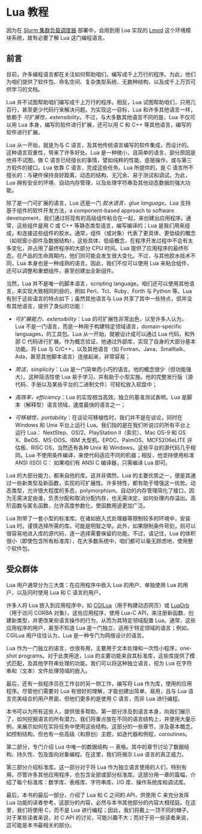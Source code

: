 # Lua 教程

因为在 [Slurm 集群负载调度器](https://slurm.schedmd.com/) 部署中，会用到用 Lua 实现的 [Lmod](https://github.com/TACC/Lmod) 这个环境模块系统，故有必要了解 Lua 这门编程语言。


## 前言

目前，许多编程语言都在关注如何帮助咱们，编写成千上万行的程序。为此，他们为咱们提供了软件包、命名空间、复杂类型系统、无数种结构，以及成千上万页可供学习的文档。


Lua 并不试图帮助咱们编写成千上万行的程序。相反，Lua 试图帮助咱们，只用几百行，甚至更少代码行来解决问题。为实现这一目标，Lua 和许多其他语言一样，依赖于 *可扩展性，extensibility*。不过，与大多数其他语言不同的是，Lua 不仅可以用 Lua 本身，编写的软件进行扩展，还可以用 C 和 C++ 等其他语言，编写的软件进行扩展。

Lua 从一开始，就是为与 C 语言，及其他传统语言编写的软件集成，而设计的。这种语言双重性，带来了许多好处。Lua 是一种微小，且简单的语言，部分原因是他并不试图，做 C 语言已经擅长的事情，譬如纯粹的性能、底层操作，或与第三方软件的接口。Lua 依靠 C 语言，完成这些任务。Lua 所提供的，是 C 语言所不擅长的：与硬件保持良好距离、动态的结构、无冗余、易于测试和调试。为此，Lua 拥有安全的环境、自动内存管理，以及处理字符串及其他动态数据的强大功能。


除了是一门可扩展的语言，Lua 还是一门 *胶水语言，glue language*。Lua 支持基于组件的软件开发方法，a component-based approach to software development，我们通过将现有的高级组件粘合在一起，来创建出应用程序。通常，这些组件是用 C 或 C++ 等静态类型语言，编写编译的；Lua 是我们用来组成，和连接这些组件的胶水。通常，组件（或对象）代表了更具体、更低级的概念（如视窗小部件及数据结构），这些具体、低级概念，在程序开发过程中不会有太多变化，并占用了最终程序的大部分 CPU 时间。Lua 提供了应用程序的最终形态，在产品的生命周期内，他们则可能会发生很大变化。不过，与其他胶水技术不同，Lua 本身也是一种成熟的语言。因此，我们不仅可以使用 Lua 来粘合组件，还可以调整和重塑组件，甚至创建出全新组件。


当然，Lua 并不是唯一的脚本语言，scripting language。咱们还可以使用其他语言，来实现大致相同的目的，例如 Perl、Tcl、Ruby、Forth 与 Python 等。Lua 有别于这些语言的特点如下；虽然其他语言与 Lua 共享了其中一些特点，但并没有其他语言，提供了类似的功能：


- *可扩展能力，extensibility*：Lua 的可扩展性非常出色，以至许多人认为，Lua 不是一门语言，而是一种用于构建特定领域语言，domain-specific languages，的工具包。Lua 从一开始，就被设计成可以通过 Lua 代码，和外部 C 代码进行扩展。作为概念验证，他通过外部库，实现了自身的大部分基本功能。将 Lua 与 C/C++，以及其他语言（如 Fortran、Java、Smalltalk、Ada，甚至其他脚本语言）连接起来，非常容易；

- *简洁，simplicity*：Lua 是一门简单而小巧的语言。他的概念很少（但功能强大）。这种简洁性使 Lua 易于学习，并有助于小型实施。他的完整发行版（源代码、手册以及某些平台的二进制文件）可轻松放入软盘中；

- *高效率，efficiency*：Lua 的实现相当高效。独立的基准测试表明，Lua 是脚本（解释型）语言领域，速度最快的语言之一；

- *可移植性，portability*：在谈论可移植性时，我们并不是在谈论，同时在 Windows 和 Unix 平台上运行 Lua。我们指的是在我们听说过的所有平台上运行 Lua： NextStep、OS/2、PlayStation II（索尼）、Mac OS-9 和 OS X、BeOS、MS-DOS、IBM 大型机、EPOC、PalmOS、MCF5206eLITE 评估板、RISC OS，当然还有各种 Unix 和 Windows。这些平台的源代码几乎相同。Lua 不使用条件编译，来使代码适应不同的机器；相反，他坚持使用标准 ANSI (ISO) C： 如果咱们有 ANSI C 编译器，只需编译 Lua 即可。


Lua 的大部分能力，都来自他的库。这并非偶然。Lua 的主要优势之一，便是其通过一些新类型及新函数，实现的可扩展性。许多特性，都有助于增强这一优势。动态类型，允许很大程度的多态，polymorphism。自动的内存管理简化了接口，因为无需决定由谁，负责分配和取消分配内存，也无需决定，如何处理内存溢出。高阶函数与匿名函数，允许高度参数化，使函数用途更加广泛。

Lua 附带了一套小型的标准库。在诸如嵌入式处理器等限制较多的环境中，安装 Lua 时，谨慎选择所需的库，可能是明智之举。此外，如果限制条件苛刻，则可以很容易地进入库的源代码，逐一选择需要保留的功能。不过，请记住，Lua 的体积很小（即使包含所有标准库），在大多数系统中，咱们都可以毫无顾虑地，使用整个软件包。


## 受众群体

Lua 用户通常分为三大类：在应用程序中嵌入 Lua 的用户、单独使用 Lua 的用户，以及同时使用 Lua 和 C 语言的用户。


许多人将 Lua 嵌入到应用程序中，如 [CGILua](https://github.com/lunarmodules/cgilua)（用于构建动态网页）或 [LuaOrb](https://www.tecgraf.puc-rio.br/luaorb/)（用于访问 CORBA 对象）。这些应用程序，使用 Lua-C API，来注册新函数、创建新类型，并更改某些语言操作的行为，从而为其特定领域配置 Lua。通常，这些应用程序的用户，甚至不知道 Lua 是一门独立、适用于特定领域的语言；例如，CGILua 用户往往认为，Lua 是一种专门为网络设计的语言。


Lua 作为一门独立的语言，也很有用，主要用于文本处理和一次性小程序，one-shot programs。对于此类用途，Lua 的主要功能来自其标准库，这些库提供了模式匹配，及其他字符串处理的功能。我们可以将这种独立语言，视为 Lua 在字符串和（文本）文件处理领域的嵌入。

最后，还有一些程序员在工作台的另一侧工作，编写将 Lua 作为库，使用的应用程序。尽管他们需要对 Lua 有很好的理解，才能创建出简单、易用，且与 Lua 语言完美结合的用户界面，但他们更多的是使用 C 语言，而非 Lua 进行编程。


本书可以为所有这些人，提供很多帮助。第一部分涉及到语言本身，向我们展示了，如何挖掘语言的所有潜力。我们将重点放在不同的语言结构上，并使用大量示例，来展示如何在实际任务中使用这些结构。这部分的一些章节，涉及基本概念，如控制结构。但也有一些高级（和原创）主题，如迭代器和例程，coroutines。


第二部分，专门介绍 Lua 中唯一的数据结构 -- 表格。其中的章节讨论了数据结构、持久性、包及面向对象编程。在这里，我们将揭示 Lua 语言的真正威力。


第三部分介绍标准库。这一部分对于将 Lua 作为独立语言使用的人们，特别有用，尽管许多其他应用程序，也包含全部或部分标准库。这部分用一章的篇幅，介绍了每个标准库：数学库、表格库、字符串库、I/O 库、操作系统库和调试库。


最后，本书的最后一部分，介绍了 Lua 和 C 之间的 API，供使用 C 来充分发挥 Lua 功能的读者参考。这部分的内容，必然与本书其他部分的内容大相径庭。在这里，我们将使用 C，而不是 Lua 进行编程；因此，我们将戴上一顶不同的帽子。对于某些读者来说，对 C API 的讨论，可能兴趣不大；而对于另一些读者来说，这可能是本书最相关的部分。
